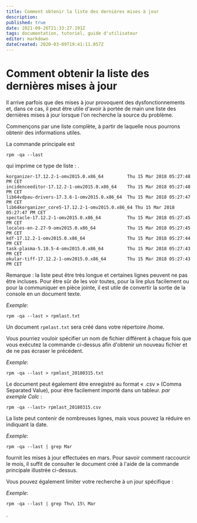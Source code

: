 ```yaml
---
title: Comment obtenir la liste des dernières mises à jour
description: 
published: true
date: 2021-09-26T21:33:27.191Z
tags: documentation, tutoriel, guide d'utilisateur
editor: markdown
dateCreated: 2020-03-09T19:41:11.057Z
---
```


# Comment obtenir la liste des dernières mises à jour
Il arrive parfois que des mises à jour provoquent des dysfonctionnements et, dans ce cas, il peut être utile d'avoir à portée de main une liste des dernières mises à jour lorsque l'on recherche la source du problème.

Commençons par une liste complète, à partir de laquelle nous pourrons obtenir des informations utiles.

La commande principale est

```
rpm -qa --last
```

qui imprime ce type de liste :
.

    korganizer-17.12.2-1-omv2015.0.x86_64         Thu 15 Mar 2018 05:27:48 PM CET
    incidenceeditor-17.12.2-1-omv2015.0.x86_64    Thu 15 Mar 2018 05:27:48 PM CET
    lib64vdpau-drivers-17.3.6-1-omv2015.0.x86_64  Thu 15 Mar 2018 05:27:47 PM CET
    lib64korganizer_core5-17.12.2-1-omv2015.0.x86_64 Thu 15 Mar 2018 05:27:47 PM CET
    spectacle-17.12.2-1-omv2015.0.x86_64          Thu 15 Mar 2018 05:27:45 PM CET
    locales-en-2.27-9-omv2015.0.x86_64            Thu 15 Mar 2018 05:27:45 PM CET
    kdf-17.12.2-1-omv2015.0.x86_64                Thu 15 Mar 2018 05:27:44 PM CET
    task-plasma-5.10.5-4-omv2015.0.x86_64         Thu 15 Mar 2018 05:27:43 PM CET
    okular-tiff-17.12.2-1-omv2015.0.x86_64        Thu 15 Mar 2018 05:27:43 PM CET


Remarque : la liste peut être très longue et certaines lignes peuvent ne pas être incluses.
Pour être sûr de les voir toutes, pour la lire plus facilement ou pour la communiquer en pièce jointe, il est utile de convertir la sortie de la console en un document texte.

_Exemple_:
```
rpm -qa --last > rpmlast.txt
```
Un document `rpmlast.txt` sera créé dans votre répertoire /home.

Vous pourriez vouloir spécifier un nom de fichier différent à chaque fois que vous exécutez la commande ci-dessus afin d'obtenir un nouveau fichier et de ne pas écraser le précédent.

_Exemple_:
```
rpm -qa --last > rpmlast_20180315.txt
```

Le document peut également être enregistré au format « .csv » (Comma Separated Value), pour être facilement importé dans un tableur.
_par exemple Calc_ :

```
rpm -qa --last> rpmlast_20180315.csv
```

La liste peut contenir de nombreuses lignes, mais vous pouvez la réduire en indiquant la date.

_Exemple_:
```
rpm -qa --last | grep Mar
``` 
fournit les mises à jour effectuées en mars. Pour savoir comment raccourcir le mois, il suffit de consulter le document créé à l'aide de la commande principale illustrée ci-dessus.

Vous pouvez également limiter votre recherche à un jour spécifique :

_Exemple_:
```
rpm -qa --last | grep Thu\ 15\ Mar
```

.